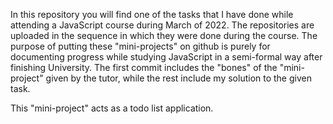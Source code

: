 In this repository you will find one of the tasks that I have done while attending a JavaScript course during March of 2022. 
The repositories are uploaded in the sequence in which they were done during the course. 
The purpose of putting these "mini-projects" on github is purely for documenting progress while studying JavaScript in a semi-formal way after finishing University. 
The first commit includes the "bones" of the "mini-project" given by the tutor, while the rest include my solution to the given task.

This "mini-project" acts as a todo list application.
